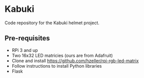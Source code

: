 # Kabuki

Code repository for the Kabuki helmet project.

## Pre-requisites

- RPi 3 and up
- Two 16x32 LED matricies (ours are from Adafruit)
- Clone and install https://github.com/hzeller/rpi-rgb-led-matrix
- Follow instructions to install Python libraries
- Flask
